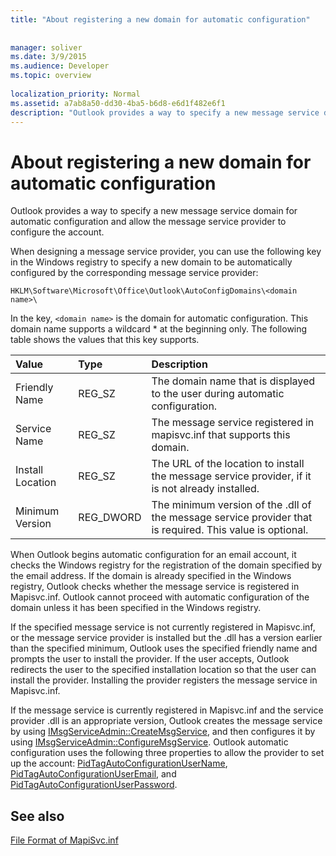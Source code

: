 ```yaml
---
title: "About registering a new domain for automatic configuration"
 
 
manager: soliver
ms.date: 3/9/2015
ms.audience: Developer
ms.topic: overview
 
localization_priority: Normal
ms.assetid: a7ab8a50-dd30-4ba5-b6d8-e6d1f482e6f1
description: "Outlook provides a way to specify a new message service domain for automatic configuration and allow the message service provider to configure the account."
---
```


# About registering a new domain for automatic configuration

Outlook provides a way to specify a new message service domain for automatic configuration and allow the message service provider to configure the account.
  
When designing a message service provider, you can use the following key in the Windows registry to specify a new domain to be automatically configured by the corresponding message service provider: 
  
 `HKLM\Software\Microsoft\Office\Outlook\AutoConfigDomains\<domain name>\`
  
In the key,  `<domain name>` is the domain for automatic configuration. This domain name supports a wildcard \* at the beginning only. The following table shows the values that this key supports. 
  
|**Value**|**Type**|**Description**|
|:-----|:-----|:-----|
|Friendly Name  <br/> |REG_SZ  <br/> |The domain name that is displayed to the user during automatic configuration.  <br/> |
|Service Name  <br/> |REG_SZ  <br/> |The message service registered in mapisvc.inf that supports this domain.  <br/> |
|Install Location  <br/> |REG_SZ  <br/> |The URL of the location to install the message service provider, if it is not already installed.  <br/> |
|Minimum Version  <br/> |REG_DWORD  <br/> |The minimum version of the .dll of the message service provider that is required. This value is optional.  <br/> |
   
When Outlook begins automatic configuration for an email account, it checks the Windows registry for the registration of the domain specified by the email address. If the domain is already specified in the Windows registry, Outlook checks whether the message service is registered in Mapisvc.inf. Outlook cannot proceed with automatic configuration of the domain unless it has been specified in the Windows registry.
  
If the specified message service is not currently registered in Mapisvc.inf, or the message service provider is installed but the .dll has a version earlier than the specified minimum, Outlook uses the specified friendly name and prompts the user to install the provider. If the user accepts, Outlook redirects the user to the specified installation location so that the user can install the provider. Installing the provider registers the message service in Mapisvc.inf.
  
If the message service is currently registered in Mapisvc.inf and the service provider .dll is an appropriate version, Outlook creates the message service by using [IMsgServiceAdmin::CreateMsgService](http://msdn.microsoft.com/library/0135f049-0311-45e5-9685-78597d599a4e%28Office.15%29.aspx), and then configures it by using [IMsgServiceAdmin::ConfigureMsgService](http://msdn.microsoft.com/library/a08f5905-2585-49ca-abb7-a77f2736f604%28Office.15%29.aspx). Outlook automatic configuration uses the following three properties to allow the provider to set up the account: [PidTagAutoConfigurationUserName](http://msdn.microsoft.com/library/05dfa0e2-4ab1-4f57-9009-6a815aca87bd%28Office.15%29.aspx), [PidTagAutoConfigurationUserEmail](http://msdn.microsoft.com/library/845140c8-5454-4b47-acec-ab5aff00b768%28Office.15%29.aspx), and [PidTagAutoConfigurationUserPassword](http://msdn.microsoft.com/library/d33e7c45-55d8-4dc1-ade9-605542d87e61%28Office.15%29.aspx).
  
## See also



[File Format of MapiSvc.inf](http://msdn.microsoft.com/library/b48eda17-83a8-4dc4-85c8-4ca827d13d25%28Office.15%29.aspx)

